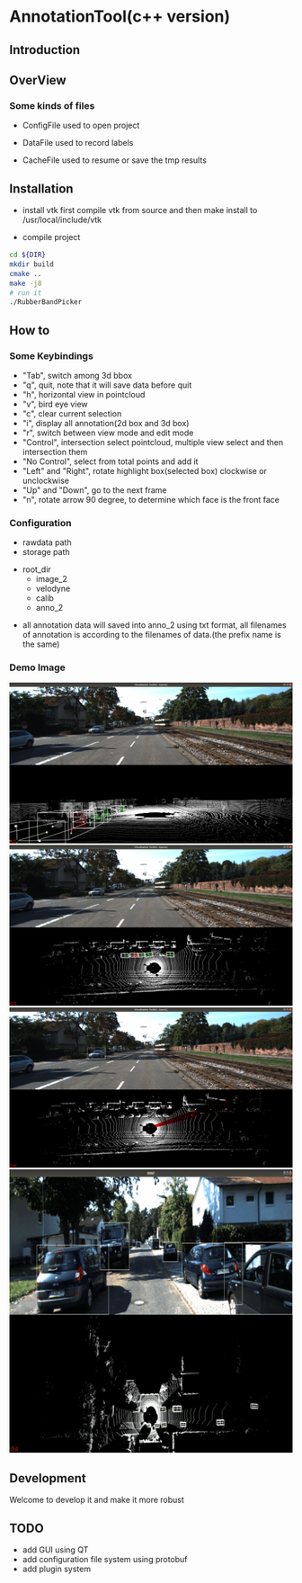 # AnnotationTool(c++ version)

## Introduction

## OverView

### Some kinds of files
* ConfigFile
    used to open project

* DataFile
    used to record labels

* CacheFile
    used to resume or save the tmp results

## Installation

* install vtk first
compile vtk from source and then make install to /usr/local/include/vtk

* compile project
```bash
cd ${DIR}
mkdir build
cmake ..
make -j8
# run it
./RubberBandPicker
```



## How to
### Some Keybindings
* "Tab", switch among 3d bbox
* "q", quit, note that it will save data before quit
* "h", horizontal view in pointcloud
* "v", bird eye view
* "c", clear current selection
* "i", display all annotation(2d box and 3d box)
* "r", switch between view mode and edit mode
* "Control", intersection select pointcloud, multiple view select and then intersection them
* "No Control", select from total points and add it
* "Left" and "Right", rotate highlight box(selected box) clockwise or unclockwise
* "Up" and "Down", go to the next frame
* "n", rotate arrow 90 degree, to determine which face is the front face

### Configuration
* rawdata path
* storage path
- root_dir
    - image_2
    - velodyne
    - calib
    - anno_2
* all annotation data will saved into anno_2 using txt format,
all filenames of annotation is according to the filenames of data.(the prefix name is the same)

### Demo Image
![](https://github.com/kl456123/AnnotationTools/blob/master/Images/Screenshot%20from%202019-10-14%2016-02-39.png)
![](https://github.com/kl456123/AnnotationTools/blob/master/Images/Screenshot%20from%202019-10-14%2016-02-58.png)
![](https://github.com/kl456123/AnnotationTools/blob/master/Images/Screenshot%20from%202019-10-14%2016-21-44.png)
![](https://github.com/kl456123/AnnotationTools/blob/master/Images/gifhome_512x512.gif)



## Development
Welcome to develop it and make it more robust


## TODO
* add GUI using QT
* add configuration file system using protobuf
* add plugin system



